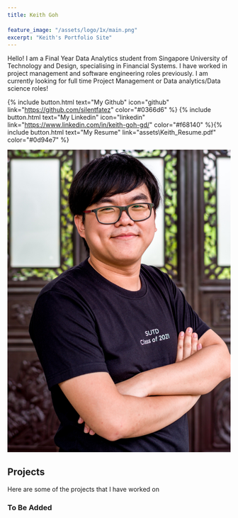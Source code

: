 ```yaml
---
title: Keith Goh

feature_image: "/assets/logo/1x/main.png"
excerpt: "Keith's Portfolio Site"
---
```


Hello! I am a Final Year Data Analytics student from Singapore University of Technology and Design, specialising in Financial Systems. I have worked in project management and software engineering roles previously. I am currently looking for full time Project Management or Data analytics/Data science roles!

{% include button.html text="My Github" icon="github" link="https://github.com/silentfatez" color="#0366d6" %} {% include button.html text="My Linkedin" icon="linkedin" link="https://www.linkedin.com/in/keith-goh-gd/" color="#f68140" %}{% include button.html text="My Resume" link="assets\Keith_Resume.pdf" color="#0d94e7" %}


![](assets\pictures\IMGP1288_1.jpg)

## Projects
Here are some of the projects that I have worked on

###  To Be Added



